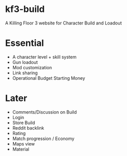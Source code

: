 # kf3-build
A Killing Floor 3 website for Character Build and Loadout
# Essential
- A character level + skill system
- Gun loadout
- Mod customization
- Link sharing
- Operational Budget Starting Money

# Later
- Comments/Discussion on Build
- Login
- Store Build
- Reddit backlink
- Rating
- Match progression / Economy
- Maps view
- Material
